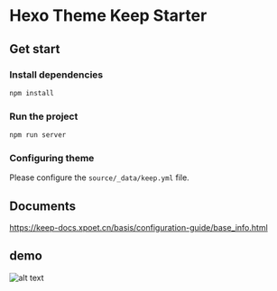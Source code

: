 # Hexo Theme Keep Starter

## Get start

### Install dependencies

```bash
npm install
```

### Run the project

```bash
npm run server
```

### Configuring theme

Please configure the `source/_data/keep.yml` file.

## Documents

https://keep-docs.xpoet.cn/basis/configuration-guide/base_info.html

## demo
![alt text](image.png)